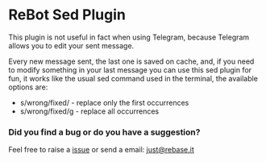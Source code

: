 # ReBot Sed Plugin

This plugin is not useful in fact when using Telegram, because Telegram allows you to edit your sent message.

Every new message sent, the last one is saved on cache, and, if you need to modify something in your last message
you can use this sed plugin for fun, it works like the usual sed command used in the terminal, the available options are:

 - s/wrong/fixed/ - replace only the first occurrences
 - s/wrong/fixed/g - replace all occurrences


### Did you find a bug or do you have a suggestion?
Feel free to raise a [issue](https://github.com/rebase-it/rebot/issues/new) or send a email: just@rebase.it